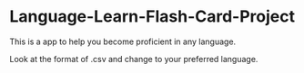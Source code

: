 # Language-Learn-Flash-Card-Project

This is a app to help you become proficient in any language.

Look at the format of .csv and change to your preferred language.

